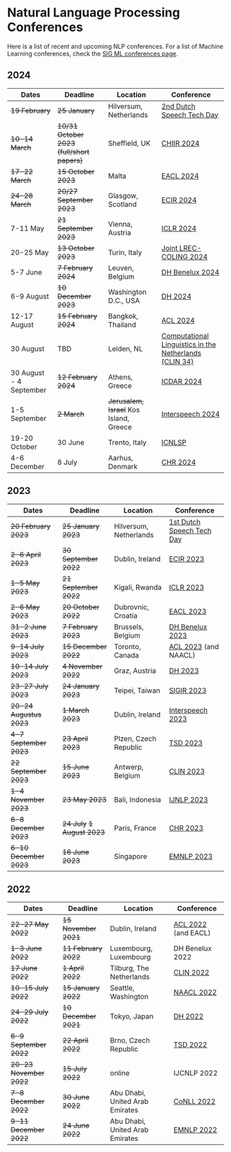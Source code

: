 # Natural Language Processing Conferences

Here is a list of recent and upcoming NLP conferences.
For a list of Machine Learning conferences, check the [SIG ML conferences page](https://github.com/NLeSC/Machine_Learning_SIG/blob/master/conferences.md).


## 2024

| Dates | Deadline | Location | Conference |
| ----- | -------- | -------- | ---------- |
| ~~19 February~~ | ~~25 January~~ | Hilversum, Netherlands | [2nd Dutch Speech Tech Day](https://sites.google.com/view/dutchspeechtechday/home) |
| ~~10-14 March~~ | ~~10/31 October 2023 (full/short papers)~~ | Sheffield, UK | [CHIIR 2024](https://chiir2024.github.io/) |
| ~~17-22 March~~ | ~~15 October 2023~~ | Malta | [EACL 2024](https://2024.eacl.org/) | 
| ~~24-28 March~~ | ~~20/27 September 2023~~ | Glasgow, Scotland | [ECIR 2024](https://www.ecir2024.org/)
| 7-11 May | ~~21 September 2023~~ | Vienna, Austria | [ICLR 2024](https://iclr.cc/Conferences/2024) |
| 20-25 May | ~~13 October 2023~~ | Turin, Italy | [Joint LREC-COLING 2024](https://lrec-coling-2024.lrec-conf.org/) |
| 5-7 June | ~~7 February 2024~~ | Leuven, Belgium | [DH Benelux 2024](https://2024.dhbenelux.org/) |
| 6-9 August | ~~10 December 2023~~ | Washington D.C., USA | [DH 2024](https://dh2024.adho.org/) |
| 12-17 August | ~~15 February 2024~~ | Bangkok, Thailand | [ACL 2024](https://2024.aclweb.org/) |
| 30 August | TBD | Leiden, NL | [Computational Linguistics in the Netherlands (CLIN 34)](https://clin34.leidenuniv.nl/) |
| 30 August - 4 September | ~~12 February 2024~~ | Athens, Greece | [ICDAR 2024](https://icdar2024.net/) |
| 1-5 September | ~~2 March~~ | ~~Jerusalem, Israel~~ Kos Island, Greece | [Interspeech 2024](https://interspeech2024.org/) |
| 19-20 October | 30 June | Trento, Italy | [ICNLSP](https://www.icnlsp.org/2024welcome/) |
| 4-6 December | 8 July | Aarhus, Denmark | [CHR 2024](https://2024.computational-humanities-research.org/) |

## 2023

| Dates | Deadline | Location | Conference |
| ----- | -------- | -------- | ---------- |
| ~~20 February 2023~~ | ~~25 January 2023~~| Hilversum, Netherlands | [1st Dutch Speech Tech Day](https://sites.google.com/view/dutchspeechtechday/home) |
| ~~2-6 April 2023~~ | ~~30 September 2022~~ | Dublin, Ireland | [ECIR 2023](https://ecir2023.org/) |
| ~~1-5 May 2023~~ | ~~21 September 2022~~ | Kigali, Rwanda | [ICLR 2023](https://iclr.cc/) |
| ~~2-6 May 2023~~ | ~~20 October 2022~~ | Dubrovnic, Croatia | [EACL 2023](https://2023.eacl.org) |
| ~~31-2 June 2023~~ | ~~7 February 2023~~ | Brussels, Belgium | [DH Benelux 2023](https://2023.dhbenelux.org) |
| ~~9-14 July 2023~~ | ~~15 December 2022~~ | Toronto, Canada | [ACL 2023](https://2023.aclweb.org) (and NAACL) |
| ~~10-14 July 2023~~ | ~~4 November 2022~~ | Graz, Austria | [DH 2023](https://dh2023.adho.org) |
| ~~23-27 July 2023~~| ~~24 January 2023~~ | Teipei, Taiwan | [SIGIR 2023](https://sigir.org/sigir2023/) |
| ~~20-24 Augustus 2023~~ | ~~1 March 2023~~ | Dublin, Ireland | [Interspeech 2023](https://www.interspeech2023.org/) |
| ~~4-7 September 2023~~ | ~~23 April 2023~~ | Plzen, Czech Republic | [TSD 2023](https://www.tsdconference.org/tsd2023) |
| ~~22 September 2023~~ | ~~15 June 2023~~ | Antwerp, Belgium | [CLIN 2023](https://clin33.uantwerpen.be/) |
| ~~1-4 November 2023~~ | ~~23 May 2023~~ | Bali, Indonesia | [IJNLP 2023](http://www.ijcnlp-aacl2023.org/) |
| ~~6-8 December 2023~~ | ~~24 July~~ ~~1 August 2023~~ | Paris, France | [CHR 2023](https://2023.computational-humanities-research.org/cfp/) |
| ~~6-10 December 2023~~ | ~~16 June 2023~~| Singapore | [EMNLP 2023](https://2023.emnlp.org/) |

## 2022

| Dates | Deadline | Location | Conference |
| ----- | -------- | -------- | ---------- |
| ~~22-27 May 2022~~ | ~~15 November 2021~~ | Dublin, Ireland | [ACL 2022](https://www.2022.aclweb.org) (and EACL) |
| ~~1-3 June 2022~~ | ~~11 February 2022~~ | Luxembourg, Luxembourg | DH Benelux 2022 |
| ~~17 June 2022~~ | ~~1 April 2022~~ | Tilburg, The Netherlands | [CLIN 2022](https://clin2022.uvt.nl/) |
| ~~10-15 July 2022~~ | ~~15 January 2022~~ | Seattle, Washington | [NAACL 2022](https://2022.naacl.org/) |
| ~~24-29 July 2022~~ | ~~10 December 2021~~ | Tokyo, Japan | [DH 2022](https://dh2022.adho.org) |
| ~~6-9 September 2022~~ | ~~22 April 2022~~ | Brno, Czech Republic | [TSD 2022](https://www.tsdconference.org/tsd2022) |
| ~~20-23 November 2022~~ | ~~15 July 2022~~ | online | IJCNLP 2022 |
| ~~7-8 December 2022~~ | ~~30 June 2022~~ | Abu Dhabi, United Arab Emirates | [CoNLL 2022](https://conll.org/2022) |
| ~~9-11 December 2022~~ | ~~24 June 2022~~ | Abu Dhabi, United Arab Emirates | [EMNLP 2022](https://2022.emnlp.org) |

